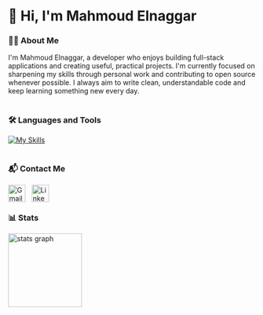 # 👋 Hi, I'm Mahmoud Elnaggar

### 🧑‍💻 About Me
I'm Mahmoud Elnaggar, a developer who enjoys building full-stack applications and creating useful, practical projects. I'm currently focused on sharpening my skills through personal work and contributing to open source whenever possible. I always aim to write clean, understandable code and keep learning something new every day.

#

### 🛠️ Languages and Tools

[![My Skills](https://skillicons.dev/icons?i=html,css,js,ts,nodejs,express,react,postgresql,sqlite,git,linux)](https://skillicons.dev)

#

### 📬 Contact Me
<div>
  <a href="#">
    <img align="left" style="padding-right:10px;" src="https://img.shields.io/static/v1?message=Gmail&logo=gmail&label=&color=D14836&logoColor=white&labelColor=&style=for-the-badge" height="35" alt="Gmail"  />
  </a>
  <a href="#">
    <img align="left" style="padding-right:10px;" src="https://img.shields.io/static/v1?message=LinkedIn&logo=linkedin&label=&color=0077B5&logoColor=white&labelColor=&style=for-the-badge" height="35" alt="Linkedin"  />
  </a>
</div>
<br />

#

### 📊 Stats
<div>
  <a href="#">
    <img src="https://github-readme-stats.vercel.app/api?username=mnaggarse&theme=transparent&hide_title=false&hide_rank=false&show_icons=true&include_all_commits=true&count_private=true&disable_animations=false&theme=dracula&locale=en&hide_border=false" height="150" alt="stats graph"  />
  </a>
</div>
